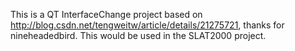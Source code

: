 This is a QT InterfaceChange project based on http://blog.csdn.net/tengweitw/article/details/21275721, thanks for nineheadedbird.
This would be used in the SLAT2000 project.
